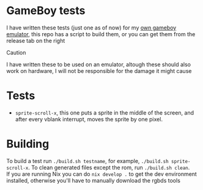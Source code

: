 # GameBoy tests
I have written these tests (just one as of now) for my [own gameboy emulator](https://github.com/velllu/gameman), this repo has a script to build them, or you can get them from the release tab on the right

> [!CAUTION] 
> I have written these to be used on an emulator, altough these should also work on hardware, I will not be responsible for the damage it might cause

# Tests
- `sprite-scroll-x`, this one puts a sprite in the middle of the screen, and after every vblank interrupt, moves the sprite by one pixel.

# Building
To build a test run `./build.sh testname`, for example, `./build.sh sprite-scroll-x`. To clean generated files except the rom, run `./build.sh clean`.  
If you are running Nix you can do `nix develop .` to get the dev environment installed, otherwise you'll have to manually download the rgbds tools